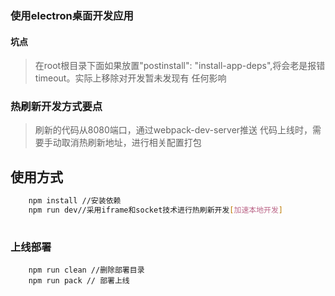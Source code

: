 ### 使用electron桌面开发应用
#### 坑点
> 在root根目录下面如果放置"postinstall": "install-app-deps",将会老是报错timeout。实际上移除对开发暂未发现有
> 任何影响

### 热刷新开发方式要点
> 刷新的代码从8080端口，通过webpack-dev-server推送
> 代码上线时，需要手动取消热刷新地址，进行相关配置打包

## 使用方式
``` bash
    npm install //安装依赖
    npm run dev//采用iframe和socket技术进行热刷新开发[加速本地开发]
   
```

### 上线部署
```
    npm run clean //删除部署目录
    npm run pack // 部署上线
```
